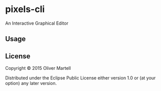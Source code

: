 # pixels-cli

An Interactive Graphical Editor

## Usage


## License

Copyright © 2015 Oliver Martell

Distributed under the Eclipse Public License either version 1.0 or (at
your option) any later version.
